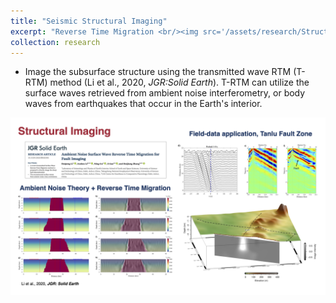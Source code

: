 ```yaml
---
title: "Seismic Structural Imaging"
excerpt: "Reverse Time Migration <br/><img src='/assets/research/Structural_Imaging.png'>"
collection: research
---
```


 * Image the subsurface structure using the transmitted wave RTM (T-RTM) method (Li et al., 2020, *JGR:Solid Earth*). T-RTM can utilize the surface waves retrieved from ambient noise interferometry, or body waves from earthquakes that occur in the Earth's interior.

  ![image](/assets/research/Structural_Imaging.png)

